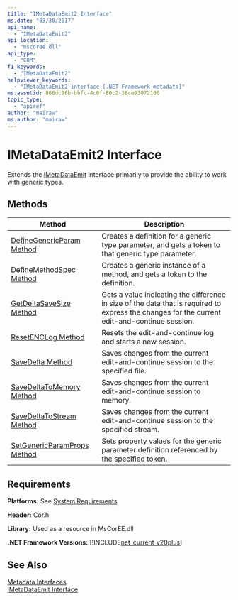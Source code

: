 ```yaml
---
title: "IMetaDataEmit2 Interface"
ms.date: "03/30/2017"
api_name: 
  - "IMetaDataEmit2"
api_location: 
  - "mscoree.dll"
api_type: 
  - "COM"
f1_keywords: 
  - "IMetaDataEmit2"
helpviewer_keywords: 
  - "IMetaDataEmit2 interface [.NET Framework metadata]"
ms.assetid: 866dc96b-bbfc-4c0f-80c2-38ce93072106
topic_type: 
  - "apiref"
author: "mairaw"
ms.author: "mairaw"
---
```

# IMetaDataEmit2 Interface
Extends the [IMetaDataEmit](../../../../docs/framework/unmanaged-api/metadata/imetadataemit-interface.md) interface primarily to provide the ability to work with generic types.  
  
## Methods  
  
|Method|Description|  
|------------|-----------------|  
|[DefineGenericParam Method](../../../../docs/framework/unmanaged-api/metadata/imetadataemit2-definegenericparam-method.md)|Creates a definition for a generic type parameter, and gets a token to that generic type parameter.|  
|[DefineMethodSpec Method](../../../../docs/framework/unmanaged-api/metadata/imetadataemit2-definemethodspec-method.md)|Creates a generic instance of a method, and gets a token to the definition.|  
|[GetDeltaSaveSize Method](../../../../docs/framework/unmanaged-api/metadata/imetadataemit2-getdeltasavesize-method.md)|Gets a value indicating the difference in size of the data that is required to express the changes for the current edit-and-continue session.|  
|[ResetENCLog Method](../../../../docs/framework/unmanaged-api/metadata/imetadataemit2-resetenclog-method.md)|Resets the edit-and-continue log and starts a new session.|  
|[SaveDelta Method](../../../../docs/framework/unmanaged-api/metadata/imetadataemit2-savedelta-method.md)|Saves changes from the current edit-and-continue session to the specified file.|  
|[SaveDeltaToMemory Method](../../../../docs/framework/unmanaged-api/metadata/imetadataemit2-savedeltatomemory-method.md)|Saves changes from the current edit-and-continue session to memory.|  
|[SaveDeltaToStream Method](../../../../docs/framework/unmanaged-api/metadata/imetadataemit2-savedeltatostream-method.md)|Saves changes from the current edit-and-continue session to the specified stream.|  
|[SetGenericParamProps Method](../../../../docs/framework/unmanaged-api/metadata/imetadataemit2-setgenericparamprops-method.md)|Sets property values for the generic parameter definition referenced by the specified token.|  
  
## Requirements  
 **Platforms:** See [System Requirements](../../../../docs/framework/get-started/system-requirements.md).  
  
 **Header:** Cor.h  
  
 **Library:** Used as a resource in MsCorEE.dll  
  
 **.NET Framework Versions:** [!INCLUDE[net_current_v20plus](../../../../includes/net-current-v20plus-md.md)]  
  
## See Also  
 [Metadata Interfaces](../../../../docs/framework/unmanaged-api/metadata/metadata-interfaces.md)  
 [IMetaDataEmit Interface](../../../../docs/framework/unmanaged-api/metadata/imetadataemit-interface.md)
